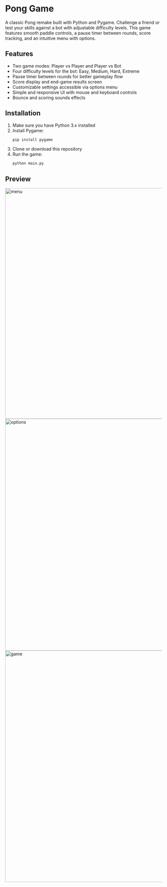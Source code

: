 # Pong Game

A classic Pong remake built with Python and Pygame. Challenge a friend or test your skills against a bot with adjustable difficulty levels. This game features smooth paddle controls, a pause timer between rounds, score tracking, and an intuitive menu with options.

## Features

- Two game modes: Player vs Player and Player vs Bot  
- Four difficulty levels for the bot: Easy, Medium, Hard, Extreme  
- Pause timer between rounds for better gameplay flow  
- Score display and end-game results screen  
- Customizable settings accessible via options menu  
- Simple and responsive UI with mouse and keyboard controls
- Bounce and scoring sounds effects

## Installation

1. Make sure you have Python 3.x installed  
2. Install Pygame:  
   ```bash
   pip install pygame
   ```
3. Clone or download this repository
4. Run the game:
   ``` bash
   python main.py
   ```

## Preview
<img width="1121" height="742" alt="menu" src="https://github.com/user-attachments/assets/49bf2a78-4ca8-4bad-a039-a42fd4826a35" />
<img width="1118" height="746" alt="options" src="https://github.com/user-attachments/assets/8e6967ca-d2c3-4b8f-8a82-8c224c35b321" />
<img width="1117" height="745" alt="game" src="https://github.com/user-attachments/assets/0732c0ff-4c41-4c55-8610-0525a641e75a" />
